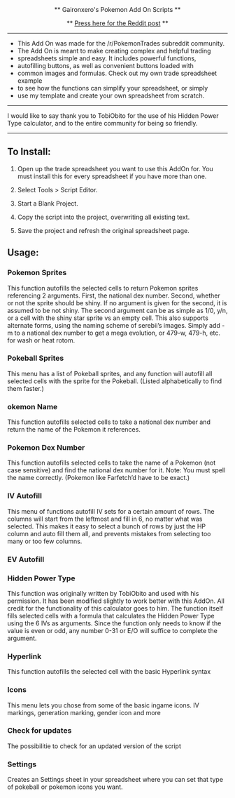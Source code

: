<center>
 ** Gaironxero's Pokemon Add On Scripts ** </center>
<center>

 **  <a href="http://redd.it/367spe">Press here for the Reddit post</a> **
</center>



**************************************************************************
* This Add On was made for the /r/PokemonTrades subreddit community.     
* The Add On is meant to make creating complex and helpful trading       
* spreadsheets simple and easy. It includes powerful functions,          
* autofilling buttons, as well as convenient buttons loaded with         
* common images and formulas. Check out my own trade spreadsheet example 
* to see how the functions can simplify your spreadsheet, or simply      
* use my template and create your own spreadsheet from scratch.          
**************************************************************************


I would like to say thank you to TobiObito for the use of his Hidden Power 
Type calculator, and to the entire community for being so friendly.        
******************************************************************************



## To Install:

1. Open up the trade spreadsheet you want to use this AddOn for. You must install this for every spreadsheet if you have more than one.

2. Select Tools > Script Editor.

3. Start a Blank Project.

4. Copy the script into the project, overwriting all existing text.

5. Save the project and refresh the original spreadsheet page.



## Usage:

### Pokemon Sprites

This function autofills the selected cells to return Pokemon sprites referencing 2 arguments. 
First, the national dex number. Second, whether or not the sprite should be shiny. 
If no argument is given for the second, it is assumed to be not shiny. 
The second argument can be as simple as 1/0, y/n, or a cell with the shiny star sprite vs an empty cell. 
This also supports alternate forms, using the naming scheme of serebii’s images. 
Simply add -m to a national dex number to get a mega evolution, or 479-w, 479-h, etc. for wash or heat rotom. 


###  Pokeball Sprites
	
This menu has a list of Pokeball sprites, and any function will autofill all selected cells with the sprite for the Pokeball. (Listed alphabetically to find them faster.)

###  okemon Name

This function autofills selected cells to take a national dex number and return the name of the Pokemon it references.



###  Pokemon Dex Number

This function autofills selected cells to take the name of a Pokemon (not case sensitive) and find the national dex number for it. Note: You must spell the name correctly. (Pokemon like Farfetch’d have to be exact.)

###  IV Autofill

This menu of functions autofill IV sets for a certain amount of rows. The columns will start from the leftmost and fill in 6, no matter what was selected. This makes it easy to select a bunch of rows by just the HP column and auto fill them all, and prevents mistakes from selecting too many or too few columns.

###  EV Autofill
	
	

### Hidden Power Type

This function was originally written by TobiObito and used with his permission.
It has been modified slightly to work better with this AddOn. All credit for the functionality of this calculator goes to him.
The function itself fills selected cells with a formula that calculates the Hidden Power Type using the 6 IVs as arguments. 
Since the function only needs to know if the value is even or odd, any number 0-31 or E/O will suffice to complete the argument.

### Hyperlink

This function autofills the selected cell with the basic Hyperlink syntax
	
### Icons

This menu lets you chose from some of the basic ingame icons. IV markings, generation marking, gender icon and more
	
### Check for updates

The possibilitie to check for an updated version of the script
	
### Settings

Creates an Settings sheet in your spreadsheet where you can set that type of pokeball or pokemon icons you want.
